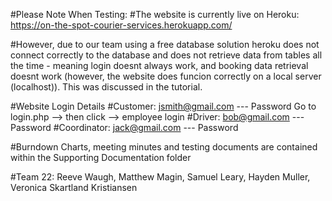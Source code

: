#Please Note When Testing:
#The website is currently live on Heroku: https://on-the-spot-courier-services.herokuapp.com/

#However, due to our team using a free database solution heroku does not connect correctly to the database and does not retrieve data from tables all the time - meaning login doesnt always work, and booking data retrieval doesnt work (however, the website does funcion correctly on a local server (localhost)). This was discussed in the tutorial.

#Website Login Details
#Customer: jsmith@gmail.com   ---   Password
Go to login.php --> then click --> employee login
#Driver: bob@gmail.com   ---   Password
#Coordinator: jack@gmail.com   ---   Password

#Burndown Charts, meeting minutes and testing documents are contained within the Supporting Documentation folder

#Team 22: Reeve Waugh, Matthew Magin, Samuel Leary, Hayden Muller, Veronica Skartland Kristiansen